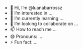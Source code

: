 - 👋 Hi, I’m @luanabarrossz
- 👀 I’m interested in ...
- 🌱 I’m currently learning ...
- 💞️ I’m looking to collaborate on ...
- 📫 How to reach me ...
- 😄 Pronouns: ...
- ⚡ Fun fact: ...

<!---
luanabarrossz/luanabarrossz is a ✨ special ✨ repository because its `README.md` (this file) appears on your GitHub profile.
You can click the Preview link to take a look at your changes.
--->
